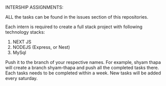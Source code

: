 INTERSHIP ASSIGNMENTS:

ALL the tasks can be found in the issues section of this repositories.

Each intern is required to create a full stack project with following technology stacks:
1. NEXT JS
2. NODEJS (Express, or Nest)
3. MySql

Push it to the branch of your respective names. For example, shyam thapa will create a branch shyam-thapa and push all the completed tasks there. Each tasks needs to be completed within a week. 
New tasks will be added every saturday. 
